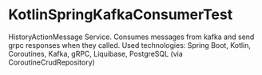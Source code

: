 # KotlinSpringKafkaConsumerTest
HistoryActionMessage Service. Consumes messages from kafka and send grpc responses when they called. Used technologies: Spring Boot, Kotlin, Coroutines, Kafka, gRPC, Liquibase, PostgreSQL (via CoroutineCrudRepository)

